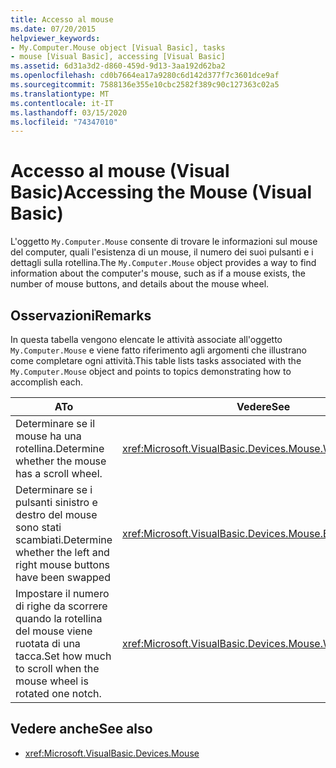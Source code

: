 ```yaml
---
title: Accesso al mouse
ms.date: 07/20/2015
helpviewer_keywords:
- My.Computer.Mouse object [Visual Basic], tasks
- mouse [Visual Basic], accessing [Visual Basic]
ms.assetid: 6d31a3d2-d860-459d-9d13-3aa192d62ba2
ms.openlocfilehash: cd0b7664ea17a9280c6d142d377f7c3601dce9af
ms.sourcegitcommit: 7588136e355e10cbc2582f389c90c127363c02a5
ms.translationtype: MT
ms.contentlocale: it-IT
ms.lasthandoff: 03/15/2020
ms.locfileid: "74347010"
---
```

# <a name="accessing-the-mouse-visual-basic"></a><span data-ttu-id="7ed52-102">Accesso al mouse (Visual Basic)</span><span class="sxs-lookup"><span data-stu-id="7ed52-102">Accessing the Mouse (Visual Basic)</span></span>

<span data-ttu-id="7ed52-103">L'oggetto `My.Computer.Mouse` consente di trovare le informazioni sul mouse del computer, quali l'esistenza di un mouse, il numero dei suoi pulsanti e i dettagli sulla rotellina.</span><span class="sxs-lookup"><span data-stu-id="7ed52-103">The `My.Computer.Mouse` object provides a way to find information about the computer's mouse, such as if a mouse exists, the number of mouse buttons, and details about the mouse wheel.</span></span>  
  
## <a name="remarks"></a><span data-ttu-id="7ed52-104">Osservazioni</span><span class="sxs-lookup"><span data-stu-id="7ed52-104">Remarks</span></span>  

 <span data-ttu-id="7ed52-105">In questa tabella vengono elencate le attività associate all'oggetto `My.Computer.Mouse` e viene fatto riferimento agli argomenti che illustrano come completare ogni attività.</span><span class="sxs-lookup"><span data-stu-id="7ed52-105">This table lists tasks associated with the `My.Computer.Mouse` object and points to topics demonstrating how to accomplish each.</span></span>  
  
|<span data-ttu-id="7ed52-106">A</span><span class="sxs-lookup"><span data-stu-id="7ed52-106">To</span></span>|<span data-ttu-id="7ed52-107">Vedere</span><span class="sxs-lookup"><span data-stu-id="7ed52-107">See</span></span>|  
|--------|---------|  
|<span data-ttu-id="7ed52-108">Determinare se il mouse ha una rotellina.</span><span class="sxs-lookup"><span data-stu-id="7ed52-108">Determine whether the mouse has a scroll wheel.</span></span>|<xref:Microsoft.VisualBasic.Devices.Mouse.WheelExists>|  
|<span data-ttu-id="7ed52-109">Determinare se i pulsanti sinistro e destro del mouse sono stati scambiati.</span><span class="sxs-lookup"><span data-stu-id="7ed52-109">Determine whether the left and right mouse buttons have been swapped</span></span>|<xref:Microsoft.VisualBasic.Devices.Mouse.ButtonsSwapped>|  
|<span data-ttu-id="7ed52-110">Impostare il numero di righe da scorrere quando la rotellina del mouse viene ruotata di una tacca.</span><span class="sxs-lookup"><span data-stu-id="7ed52-110">Set how much to scroll when the mouse wheel is rotated one notch.</span></span>|<xref:Microsoft.VisualBasic.Devices.Mouse.WheelScrollLines>|  
  
## <a name="see-also"></a><span data-ttu-id="7ed52-111">Vedere anche</span><span class="sxs-lookup"><span data-stu-id="7ed52-111">See also</span></span>

- <xref:Microsoft.VisualBasic.Devices.Mouse>
